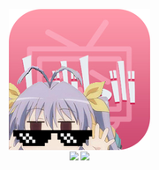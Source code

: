 <div align=center><img src="https://github.com/Jon-Millent/getBilibili.Net/blob/master/logo.png?raw=true" ></div>

<div align=center>
  <img src="https://img.shields.io/badge/license-MIT-green.svg" >
  <a href="https://thisummer.000webhostapp.com/Apps/getBiliBili.zip"><img src="https://img.shields.io/badge/download-733KB-brightgreen.svg" ></a>
</div>
